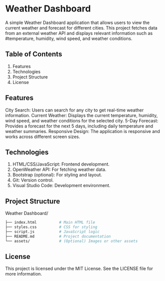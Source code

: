 ﻿# **Weather Dashboard**
A simple Weather Dashboard application that allows users to view the current weather and forecast for different cities. This project fetches data from an external weather API and displays relevant information such as #temperature, humidity, wind speed, and weather conditions.

## **Table of Contents**
1. Features
2. Technologies
3. Project Structure
4. License
## **Features**
City Search: Users can search for any city to get real-time weather information.
Current Weather: Displays the current temperature, humidity, wind speed, and weather conditions for the selected city.
5-Day Forecast: Provides a forecast for the next 5 days, including daily temperature and weather summaries.
Responsive Design: The application is responsive and works across different screen sizes.
## **Technologies**
1. HTML/CSS/JavaScript: Frontend development.
2. OpenWeather API: For fetching weather data.
3. Bootstrap (optional): For styling and layout.
4. Git: Version control.
5. Visual Studio Code: Development environment.
## **Project Structure**
Weather Dashboard/
```bash
├── index.html          # Main HTML file
├── styles.css          # CSS for styling
├── script.js           # JavaScript logic
├── README.md           # Project documentation
└── assets/             # (Optional) Images or other assets
```
## **License**
This project is licensed under the MIT License. See the LICENSE file for more information.

